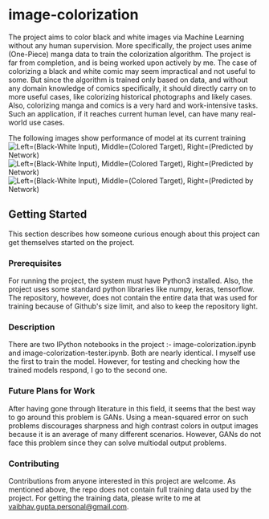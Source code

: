 # image-colorization

The project aims to color black and white images via Machine Learning without any human supervision. More specifically, 
the project uses anime (One-Piece) manga data to train the colorization algorithm. The project is far from completion, 
and is being worked upon actively by me. The case of colorizing a black and white comic may seem impractical and not useful 
to some. But since the algorithm is trained only based on data, and without any domain knowledge of comics specifically, it
should directly carry on to more useful cases, like colorizing historical photographs and likely cases. Also, colorizing manga 
and comics is a very hard and work-intensive tasks. Such an application, if it reaches current human level, can have many real-world
use cases.

The following images show performance of model at its current training
![Left=(Black-White Input), Middle=(Colored Target), Right=(Predicted by Network)](https://github.com/vaibhav369/image-colorization/blob/master/assets/img1.PNG)
![Left=(Black-White Input), Middle=(Colored Target), Right=(Predicted by Network)](https://github.com/vaibhav369/image-colorization/blob/master/assets/img2.PNG)
![Left=(Black-White Input), Middle=(Colored Target), Right=(Predicted by Network)](https://github.com/vaibhav369/image-colorization/blob/master/assets/img3.PNG)

## Getting Started

This section describes how someone curious enough about this project can get themselves started on the project.

### Prerequisites

For running the project, the system must have Python3 installed. Also, the project uses some standard python libraries like numpy, keras, tensorflow. The repository, however, does not contain the entire data that was used for training because of Github's size limit, and also to keep the repository light. 

### Description

There are two IPython notebooks in the project :- image-colorization.ipynb and image-colorization-tester.ipynb. Both are nearly identical. I myself use the first to train the model. However, for testing and checking how the trained models respond, I go to the second one.

### Future Plans for Work

After having gone through literature in this field, it seems that the best way to go around this problem is GANs. Using a mean-squared error on such problems discourages sharpness and high contrast colors in output images because it is an average of many different scenarios. However, GANs do not face this problem since they can solve multiodal output problems. 

### Contributing

Contributions from anyone interested in this project are welcome. As mentioned above, the repo does not contain full training data used by the project. For getting the training data, please write to me at vaibhav.gupta.personal@gmail.com.
